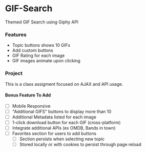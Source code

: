 # GIF-Search

Themed GIF Search using Giphy API

### Features
- Topic buttons shows 10 GIFs
- Add custom buttons
- GIF Rating for each image
- GIF images animate upon clicking

### Project
This is a class assigment focused on AJAX and API usage.

#### Bonus Feature To Add
- [ ] Mobile Responsive
- [ ] "Additional GIFS" buttons to display more than 10
- [ ] Additional Metadata listed for each image
- [ ] 1-click download button for each GIF (cross-platform)
- [ ] Integrate additional APIs (ex OMDB, Bands in town)
- [ ] Favorites section for users to add buttons
  - [ ] Section persists when selecting new topic
  - [ ] Stored locally or with cookies to persist through page reload